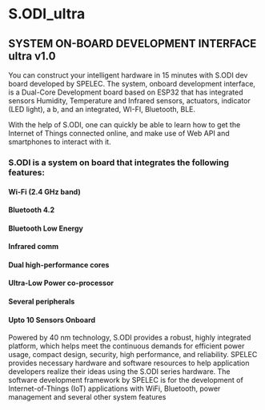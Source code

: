 

# S.ODI_ultra

## SYSTEM ON-BOARD DEVELOPMENT INTERFACE  ultra v1.0
  You can construct your intelligent hardware in 15 minutes with S.ODI dev board developed by SPELEC. 
     The system, onboard development interface, is a Dual-Core Development board based on ESP32 that has integrated sensors Humidity, Temperature and Infrared sensors, actuators, indicator (LED light), a b, and an integrated, WI-FI, Bluetooth, BLE. 
 
  With the help of S.ODI, one can quickly be able to learn how to get the Internet of Things connected online, and make use of Web API and smartphones to interact with it. 
### S.ODI is a system on board that integrates the following features: 
#### Wi-Fi (2.4 GHz band)
#### Bluetooth 4.2 
#### Bluetooth Low Energy 
#### Infrared comm 
#### Dual high-performance cores
#### Ultra-Low Power co-processor 
#### Several peripherals 
#### Upto 10 Sensors Onboard

  Powered by 40 nm technology, S.ODI provides a robust, highly integrated platform, which helps meet the continuous demands for efficient power usage, compact design, security, high performance, and reliability. 
 SPELEC provides necessary hardware and software resources to help application developers realize their ideas using the S.ODI series hardware. The software development framework by SPELEC is for the development of Internet-of-Things (IoT) applications with WiFi, Bluetooth, power management and several other system features

